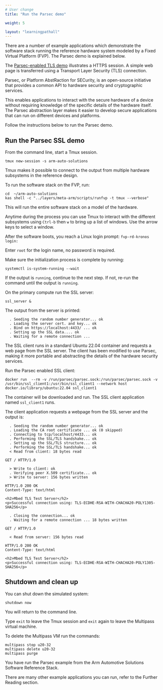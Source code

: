 ```yaml
---
# User change
title: "Run the Parsec demo"

weight: 5

layout: "learningpathall"
---
```



There are a number of example applications which demonstrate the software stack running the reference hardware system modeled by a Fixed Virtual Platform (FVP). The Parsec demo is explained below. 

The [Parsec-enabled TLS demo](https://arm-auto-solutions.docs.arm.com/en/v1.1/design/applications/parsec_enabled_tls.html) illustrates a HTTPS session. A simple web page is transferred using a Transport Layer Security (TLS) connection.

Parsec, or Platform AbstRaction for SECurity, is an open-source initiative that provides a common API to hardware security and cryptographic services.

This enables applications to interact with the secure hardware of a device without requiring knowledge of the specific details of the hardware itself. The Parsec abstraction layer makes it easier to develop secure applications that can run on different devices and platforms.   

Follow the instructions below to run the Parsec demo.

## Run the Parsec SSL demo

From the command line, start a Tmux session.

```console
tmux new-session -s arm-auto-solutions
```

Tmux makes it possible to connect to the output from multiple hardware subsystems in the reference design. 

To run the software stack on the FVP, run:

```console
cd  ~/arm-auto-solutions
kas shell -c "../layers/meta-arm/scripts/runfvp -t tmux --verbose"
```

This will run the entire software stack on a model of the hardware. 

Anytime during the process you can use Tmux to interact with the different subsystems using `Ctrl-b` then `w` to bring up a list of windows. Use the arrow keys to select a window. 

After the software boots, you reach a Linux login prompt: `fvp-rd-kronos login:`

Enter `root` for the login name, no password is required. 

Make sure the initialization process is complete by running:

```console
systemctl is-system-running --wait
```

If the output is `running`, continue to the next step. If not, re-run the command until the output is `running`.

On the primary compute run the SSL server:

```console
ssl_server &
```

The output from the server is printed:

```output
  . Seeding the random number generator... ok
  . Loading the server cert. and key... ok
  . Bind on https://localhost:4433/ ... ok
  . Setting up the SSL data.... ok
  . Waiting for a remote connection ...
```

The SSL client runs in a standard Ubuntu 22.04 container and requests a web page from the SSL server. The client has been modified to use Parsec, making it more portable and abstracting the details of the hardware security services. 

Run the Parsec enabled SSL client: 

```console
docker run  --rm -v /run/parsec/parsec.sock:/run/parsec/parsec.sock -v /usr/bin/ssl_client1:/usr/bin/ssl_client1 --network host docker.io/library/ubuntu:22.04 ssl_client1
```

The container will be downloaded and run. The SSL client application named `ssl_client1` runs.

The client application requests a webpage from the SSL server and the output is:

```output
  . Seeding the random number generator... ok
  . Loading the CA root certificate ... ok (0 skipped)
  . Connecting to tcp/localhost/4433... ok
  . Performing the SSL/TLS handshake... ok
  . Setting up the SSL/TLS structure... ok
  . Performing the SSL/TLS handshake... ok
  < Read from client: 18 bytes read

GET / HTTP/1.0

  > Write to client: ok
  . Verifying peer X.509 certificate... ok
  > Write to server: 156 bytes written

HTTP/1.0 200 OK
Content-Type: text/html

<h2>Mbed TLS Test Server</h2>
<p>Successful connection using: TLS-ECDHE-RSA-WITH-CHACHA20-POLY1305-SHA256</p>

  . Closing the connection... ok
  . Waiting for a remote connection ... 18 bytes written

GET / HTTP/1.0

  < Read from server: 156 bytes read

HTTP/1.0 200 OK
Content-Type: text/html

<h2>Mbed TLS Test Server</h2>
<p>Successful connection using: TLS-ECDHE-RSA-WITH-CHACHA20-POLY1305-SHA256</p>
```

## Shutdown and clean up

You can shut down the simulated system:

```console
shutdown now
```

You will return to the command line.

Type `exit` to leave the Tmux session and `exit` again to leave the Multipass virtual machine. 

To delete the Multipass VM run the commands:

```console
multipass stop u20-32
multipass delete u20-32
multipass purge
```

You have run the Parsec example from the Arm Automotive Solutions Software Reference Stack.

There are many other example applications you can run, refer to the Further Reading section.